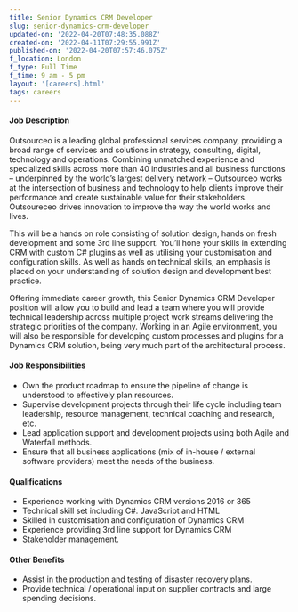 ```yaml
---
title: Senior Dynam‎ics CRM Developer
slug: senior-dynamics-crm-developer
updated-on: '2022-04-20T07:48:35.088Z'
created-on: '2022-04-11T07:29:55.991Z'
published-on: '2022-04-20T07:57:46.075Z'
f_location: London
f_type: Full Time
f_time: 9 am - 5 pm
layout: '[careers].html'
tags: careers
---
```


#### Job Description

Outsourceo is a leading global professional services company, providing a broad range of services and solutions in strategy, consulting, digital, technology and operations. Combining unmatched experience and specialized skills across more than 40 industries and all business functions – underpinned by the world’s largest delivery network – Outsourceo works at the intersection of business and technology to help clients improve their performance and create sustainable value for their stakeholders. Outsoureceo drives innovation to improve the way the world works and lives.

This will be a hands on role consisting of solution design, hands on fresh development and some 3rd line support. You’ll hone your skills in extending CRM with custom C# plugins as well as utilising your customisation and configuration skills. As well as hands on technical skills, an emphasis is placed on your understanding of solution design and development best practice.

Offering immediate career growth, this Senior Dynamics CRM Developer position will allow you to build and lead a team where you will provide technical leadership across multiple project work streams delivering the strategic priorities of the company. Working in an Agile environment, you will also be responsible for developing custom processes and plugins for a Dynamics CRM solution, being very much part of the architectural process.

#### Job Responsibilities

*   Own the product roadmap to ensure the pipeline of change is understood to effectively plan resources.
*   Supervise development projects through their life cycle including team leadership, resource management, technical coaching and research, etc.
*   Lead application support and development projects using both Agile and Waterfall methods.
*   Ensure that all business applications (mix of in-house / external software providers) meet the needs of the business.

#### Qualifications

*   Experience working with Dynamics CRM versions 2016 or 365
*   Technical skill set including C#. JavaScript and HTML
*   Skilled in customisation and configuration of Dynamics CRM
*   Experience providing 3rd line support for Dynamics CRM
*   Stakeholder management.

#### Other Benefits

*   Assist in the production and testing of disaster recovery plans.
*   Provide technical / operational input on supplier contracts and large spending decisions.

‍
